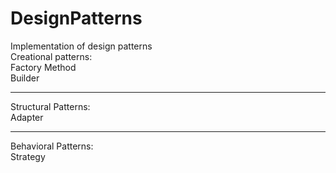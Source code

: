 # DesignPatterns
Implementation of design patterns<br>
Creational patterns:<br>
Factory Method<br>
Builder

<hr>
<p>
Structural Patterns:<br>
Adapter
<hr>
<p>
Behavioral Patterns:<br>
Strategy
